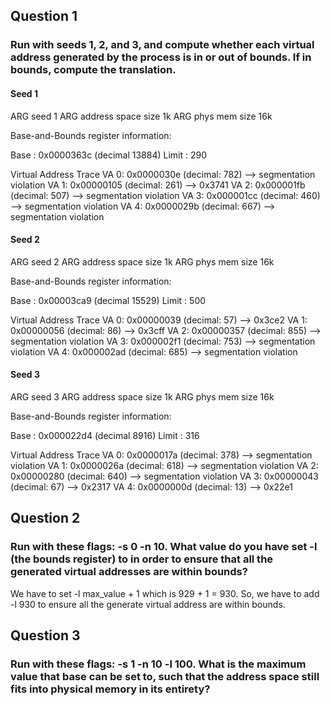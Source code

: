 ## Question 1

### Run with seeds 1, 2, and 3, and compute whether each virtual address generated by the process is in or out of bounds. If in bounds, compute the translation.

####  Seed 1

ARG seed 1
ARG address space size 1k
ARG phys mem size 16k

Base-and-Bounds register information:

  Base   : 0x0000363c (decimal 13884)
  Limit  : 290

Virtual Address Trace
  VA  0: 0x0000030e (decimal:  782) --> segmentation violation
  VA  1: 0x00000105 (decimal:  261) --> 0x3741
  VA  2: 0x000001fb (decimal:  507) --> segmentation violation
  VA  3: 0x000001cc (decimal:  460) --> segmentation violation
  VA  4: 0x0000029b (decimal:  667) --> segmentation violation

#### Seed 2

ARG seed 2
ARG address space size 1k
ARG phys mem size 16k

Base-and-Bounds register information:

  Base   : 0x00003ca9 (decimal 15529)
  Limit  : 500

Virtual Address Trace
  VA  0: 0x00000039 (decimal:   57) --> 0x3ce2
  VA  1: 0x00000056 (decimal:   86) --> 0x3cff
  VA  2: 0x00000357 (decimal:  855) --> segmentation violation
  VA  3: 0x000002f1 (decimal:  753) --> segmentation violation
  VA  4: 0x000002ad (decimal:  685) --> segmentation violation

#### Seed 3

ARG seed 3
ARG address space size 1k
ARG phys mem size 16k

Base-and-Bounds register information:

  Base   : 0x000022d4 (decimal 8916)
  Limit  : 316

Virtual Address Trace
  VA  0: 0x0000017a (decimal:  378) --> segmentation violation
  VA  1: 0x0000026a (decimal:  618) --> segmentation violation
  VA  2: 0x00000280 (decimal:  640) --> segmentation violation
  VA  3: 0x00000043 (decimal:   67) --> 0x2317
  VA  4: 0x0000000d (decimal:   13) --> 0x22e1

## Question 2

### Run with these flags: -s 0 -n 10. What value do you have set -l (the bounds register) to in order to ensure that all the generated virtual addresses are within bounds?

We have to set -l max_value + 1 which is 929 + 1 = 930.
So, we have to add -l 930 to ensure all the generate virtual address are within bounds.

## Question 3

###  Run with these flags: -s 1 -n 10 -l 100. What is the maximum value that base can be set to, such that the address space still fits into physical memory in its entirety?


